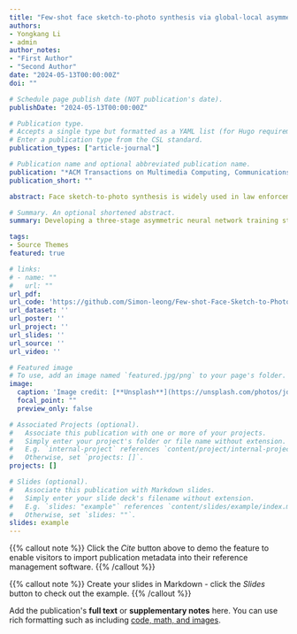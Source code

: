```yaml
---
title: "Few-shot face sketch-to-photo synthesis via global-local asymmetric image-to-image translation"
authors:
- Yongkang Li
- admin
author_notes:
- "First Author"
- "Second Author"
date: "2024-05-13T00:00:00Z"
doi: ""

# Schedule page publish date (NOT publication's date).
publishDate: "2024-05-13T00:00:00Z"

# Publication type.
# Accepts a single type but formatted as a YAML list (for Hugo requirements).
# Enter a publication type from the CSL standard.
publication_types: ["article-journal"]

# Publication name and optional abbreviated publication name.
publication: "*ACM Transactions on Multimedia Computing, Communications, and Applications*"
publication_short: ""

abstract: Face sketch-to-photo synthesis is widely used in law enforcement and digital entertainment, which can be achieved by image-to-image (I2I) translation. Traditional I2I translation algorithms usually regard the bidirectional translation of two image domains as two symmetric processes, so the two translation networks adopt the same structure. However, due to the scarcity of face sketches and the abundance of face photos, the sketch-to-photo and photo-to-sketch processes are asymmetric. Considering this issue, we propose a few-shot face sketch-to-photo synthesis model based on asymmetric I2I translation, where the sketch-to-photo process uses a feature-embedded generating network, while the photo-to-sketch process uses a style transfer network. On this basis, a three-stage asymmetric training strategy with style transfer as the trigger is proposed to optimize the proposed model by utilizing the advantage that the style transfer network only needs few-shot face sketches for training. Additionally, we discover that stylistic differences between the global and local sketch faces lead to inconsistencies between the global and local sketch-to-photo processes. Thus, a dual branch of the global face and local face is adopted in the sketch-to-photo synthesis model to learn the specific transformation processes for global structure and local details. Finally, the high-quality synthetic face photo can be generated through the global-local face fusion sub-network. Extensive experimental results demonstrate that the proposed Global-Local ASymmetric image-to-image translation algorithm (GLAS) compared to SOTA methods, at least improves FSIM by 0.0126, and reduces LPIPS (alex), LPIPS (squeeze), and LPIPS (vgg) by 0.0610, 0.0883, and 0.0719, respectively.

# Summary. An optional shortened abstract.
summary: Developing a three-stage asymmetric neural network training strategy for solving information scarcity in few shot contexts.

tags:
- Source Themes
featured: true

# links:
# - name: ""
#   url: ""
url_pdf: 
url_code: 'https://github.com/Simon-leong/Few-shot-Face-Sketch-to-Photo-Synthesis-via-Global-Local-Asymmetric-Image-to-Image-Translation'
url_dataset: ''
url_poster: ''
url_project: ''
url_slides: ''
url_source: ''
url_video: ''

# Featured image
# To use, add an image named `featured.jpg/png` to your page's folder. 
image:
  caption: 'Image credit: [**Unsplash**](https://unsplash.com/photos/jdD8gXaTZsc)'
  focal_point: ""
  preview_only: false

# Associated Projects (optional).
#   Associate this publication with one or more of your projects.
#   Simply enter your project's folder or file name without extension.
#   E.g. `internal-project` references `content/project/internal-project/index.md`.
#   Otherwise, set `projects: []`.
projects: []

# Slides (optional).
#   Associate this publication with Markdown slides.
#   Simply enter your slide deck's filename without extension.
#   E.g. `slides: "example"` references `content/slides/example/index.md`.
#   Otherwise, set `slides: ""`.
slides: example
---
```


{{% callout note %}}
Click the *Cite* button above to demo the feature to enable visitors to import publication metadata into their reference management software.
{{% /callout %}}

{{% callout note %}}
Create your slides in Markdown - click the *Slides* button to check out the example.
{{% /callout %}}

Add the publication's **full text** or **supplementary notes** here. You can use rich formatting such as including [code, math, and images](https://docs.hugoblox.com/content/writing-markdown-latex/).

